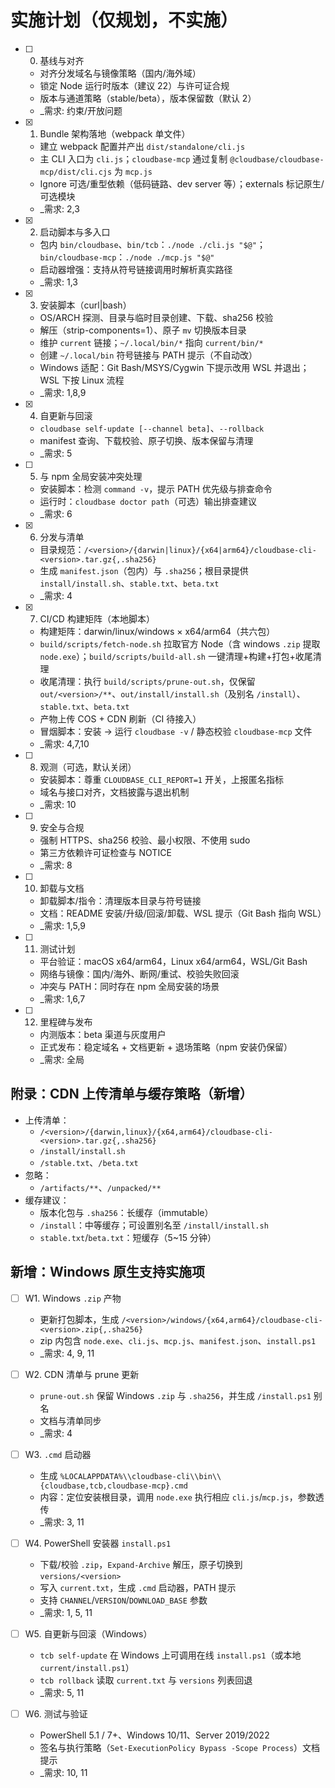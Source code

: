 # 实施计划（仅规划，不实施）

- [ ]   0. 基线与对齐
    - 对齐分发域名与镜像策略（国内/海外域）
    - 锁定 Node 运行时版本（建议 22）与许可证合规
    - 版本与通道策略（stable/beta），版本保留数（默认 2）
    - \_需求: 约束/开放问题

- [x]   1. Bundle 架构落地（webpack 单文件）
    - 建立 webpack 配置并产出 `dist/standalone/cli.js`
    - 主 CLI 入口为 `cli.js`；`cloudbase-mcp` 通过复制 `@cloudbase/cloudbase-mcp/dist/cli.cjs` 为 `mcp.js`
    - Ignore 可选/重型依赖（低码链路、dev server 等）；externals 标记原生/可选模块
    - \_需求: 2,3

- [x]   2. 启动脚本与多入口
    - 包内 `bin/cloudbase`、`bin/tcb`：`./node ./cli.js "$@"`；`bin/cloudbase-mcp`：`./node ./mcp.js "$@"`
    - 启动器增强：支持从符号链接调用时解析真实路径
    - \_需求: 1,3

- [x]   3. 安装脚本（curl|bash）
    - OS/ARCH 探测、目录与临时目录创建、下载、sha256 校验
    - 解压（strip-components=1）、原子 `mv` 切换版本目录
    - 维护 `current` 链接；`~/.local/bin/*` 指向 `current/bin/*`
    - 创建 `~/.local/bin` 符号链接与 PATH 提示（不自动改）
    - Windows 适配：Git Bash/MSYS/Cygwin 下提示改用 WSL 并退出；WSL 下按 Linux 流程
    - \_需求: 1,8,9

- [x]   4. 自更新与回滚
    - `cloudbase self-update [--channel beta]`、`--rollback`
    - manifest 查询、下载校验、原子切换、版本保留与清理
    - \_需求: 5

- [ ]   5. 与 npm 全局安装冲突处理
    - 安装脚本：检测 `command -v`，提示 PATH 优先级与排查命令
    - 运行时：`cloudbase doctor path`（可选）输出排查建议
    - \_需求: 6

- [x]   6. 分发与清单
    - 目录规范：`/<version>/{darwin|linux}/{x64|arm64}/cloudbase-cli-<version>.tar.gz{,.sha256}`
    - 生成 `manifest.json`（包内）与 `.sha256`；根目录提供 `install/install.sh`、`stable.txt`、`beta.txt`
    - \_需求: 4

- [x]   7. CI/CD 构建矩阵（本地脚本）
    - 构建矩阵：darwin/linux/windows × x64/arm64（共六包）
    - `build/scripts/fetch-node.sh` 拉取官方 Node（含 windows `.zip` 提取 `node.exe`）；`build/scripts/build-all.sh` 一键清理+构建+打包+收尾清理
    - 收尾清理：执行 `build/scripts/prune-out.sh`，仅保留 `out/<version>/**`、`out/install/install.sh`（及别名 `/install`）、`stable.txt`、`beta.txt`
    - 产物上传 COS + CDN 刷新（CI 待接入）
    - 冒烟脚本：安装 -> 运行 `cloudbase -v` / 静态校验 `cloudbase-mcp` 文件
    - \_需求: 4,7,10

- [ ]   8. 观测（可选，默认关闭）
    - 安装脚本：尊重 `CLOUDBASE_CLI_REPORT=1` 开关，上报匿名指标
    - 域名与接口对齐，文档披露与退出机制
    - \_需求: 10

- [ ]   9. 安全与合规
    - 强制 HTTPS、sha256 校验、最小权限、不使用 sudo
    - 第三方依赖许可证检查与 NOTICE
    - \_需求: 8

- [ ]   10. 卸载与文档
    - 卸载脚本/指令：清理版本目录与符号链接
    - 文档：README 安装/升级/回滚/卸载、WSL 提示（Git Bash 指向 WSL）
    - \_需求: 1,5,9

- [ ]   11. 测试计划
    - 平台验证：macOS x64/arm64，Linux x64/arm64，WSL/Git Bash
    - 网络与镜像：国内/海外、断网/重试、校验失败回滚
    - 冲突与 PATH：同时存在 npm 全局安装的场景
    - \_需求: 1,6,7

- [ ]   12. 里程碑与发布
    - 内测版本：beta 渠道与灰度用户
    - 正式发布：稳定域名 + 文档更新 + 退场策略（npm 安装仍保留）
    - \_需求: 全局

## 附录：CDN 上传清单与缓存策略（新增）

- 上传清单：
    - `/<version>/{darwin,linux}/{x64,arm64}/cloudbase-cli-<version>.tar.gz{,.sha256}`
    - `/install/install.sh`
    - `/stable.txt`、`/beta.txt`
- 忽略：
    - `/artifacts/**`、`/unpacked/**`
- 缓存建议：
    - 版本化包与 `.sha256`：长缓存（immutable）
    - `/install`：中等缓存；可设置别名至 `/install/install.sh`
    - `stable.txt`/`beta.txt`：短缓存（5~15 分钟）

## 新增：Windows 原生支持实施项

- [ ] W1. Windows `.zip` 产物
    - 更新打包脚本，生成 `/<version>/windows/{x64,arm64}/cloudbase-cli-<version>.zip{,.sha256}`
    - zip 内包含 `node.exe`、`cli.js`、`mcp.js`、`manifest.json`、`install.ps1`
    - \_需求: 4, 9, 11

- [ ] W2. CDN 清单与 prune 更新
    - `prune-out.sh` 保留 Windows `.zip` 与 `.sha256`，并生成 `/install.ps1` 别名
    - 文档与清单同步
    - \_需求: 4

- [ ] W3. `.cmd` 启动器
    - 生成 `%LOCALAPPDATA%\\cloudbase-cli\\bin\\{cloudbase,tcb,cloudbase-mcp}.cmd`
    - 内容：定位安装根目录，调用 `node.exe` 执行相应 `cli.js`/`mcp.js`，参数透传
    - \_需求: 3, 11

- [ ] W4. PowerShell 安装器 `install.ps1`
    - 下载/校验 `.zip`，`Expand-Archive` 解压，原子切换到 `versions/<version>`
    - 写入 `current.txt`，生成 `.cmd` 启动器，PATH 提示
    - 支持 `CHANNEL`/`VERSION`/`DOWNLOAD_BASE` 参数
    - \_需求: 1, 5, 11

- [ ] W5. 自更新与回滚（Windows）
    - `tcb self-update` 在 Windows 上可调用在线 `install.ps1`（或本地 `current/install.ps1`）
    - `tcb rollback` 读取 `current.txt` 与 `versions` 列表回退
    - \_需求: 5, 11

- [ ] W6. 测试与验证
    - PowerShell 5.1 / 7+、Windows 10/11、Server 2019/2022
    - 签名与执行策略（`Set-ExecutionPolicy Bypass -Scope Process`）文档提示
    - \_需求: 10, 11
